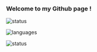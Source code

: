 <!---
aramirol/aramirol is a ✨ special ✨ repository because its `README.md` (this file) appears on your GitHub profile.
You can click the Preview link to take a look at your changes.
--->

<p align="left">
  <h3>
    Welcome to my Github page !
  </h3>
</p>


<p align="left">
  <div>
    <img alt="status" src="https://github-readme-stats.vercel.app/api?username=aramirol&theme=dark&hide_border=true&include_all_commits=true&count_private=true&show_icons=true&icon_color=79ff97" />
  </div>
</p>



<p align="left">
  <div>
    <img alt="languages" src="https://github-readme-stats.vercel.app/api/top-langs/?username=aramirol&theme=dark&hide_border=true&layout=compact&card_width=445&icon_color=79ff97" />
  </div>
</p>


<p align="left">
  <div>
    <img alt="status" src="https://media.giphy.com/media/d3MLdIYIHup9Q2xG/source.gif" />
  </div>
</p>
